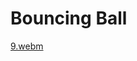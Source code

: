 # Bouncing Ball

[9.webm](https://user-images.githubusercontent.com/51269703/224745247-d583fb23-4d54-4518-b86a-8787f5683621.webm)

